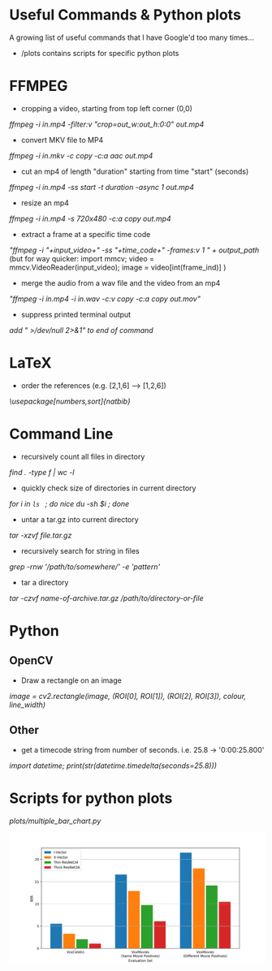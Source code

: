 # Useful Commands & Python plots
A growing list of useful commands that I have Google'd too many times...

- /plots contains scripts for specific python plots

# FFMPEG 

- cropping a video, starting from top left corner (0,0)

*ffmpeg -i in.mp4 -filter:v "crop=out_w:out_h\:0:0" out.mp4*

- convert MKV file to MP4

*ffmpeg -i in.mkv -c copy -c:a aac out.mp4*

- cut an mp4 of length "duration" starting from time "start" (seconds)

*ffmpeg -i in.mp4 -ss start -t duration -async 1 out.mp4*

- resize an mp4 

*ffmpeg -i in.mp4 -s 720x480 -c:a copy out.mp4*

- extract a frame at a specific time code

*"ffmpeg -i "+input_video+" -ss "+time_code+" -frames:v 1 " + output_path*
(but for way quicker: import mmcv; video = mmcv.VideoReader(input_video); image = video[int(frame_ind)] )

- merge the audio from a wav file and the video from an mp4

*"ffmpeg -i in.mp4 -i in.wav -c:v copy -c:a copy out.mov"*

- suppress printed terminal output

*add " >/dev/null 2>&1" to end of command*

# LaTeX

- order the references (e.g. [2,1,6] --> [1,2,6])

*\usepackage[numbers,sort]{natbib}*

# Command Line

- recursively count all files in directory 

*find . -type f | wc -l*

- quickly check size of directories in current directory

*for i in `ls ` ; do nice du -sh $i ; done*

- untar a tar.gz into current directory

*tar -xzvf file.tar.gz*

- recursively search for string in files

*grep -rnw '/path/to/somewhere/' -e 'pattern'*

- tar a directory

*tar -czvf name-of-archive.tar.gz /path/to/directory-or-file*

# Python

## OpenCV

- Draw a rectangle on an image

*image = cv2.rectangle(image, (ROI[0], ROI[1]), (ROI[2], ROI[3]), colour, line_width)*

## Other

- get a timecode string from number of seconds. i.e. 25.8 -> '0:00:25.800'

*import datetime; print(str(datetime.timedelta(seconds=25.8)))*

# Scripts for python plots

*plots/multiple_bar_chart.py*

![alt text](plots/images/Eval1_bars.png)

